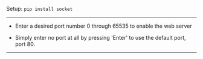 Setup: `pip install socket`

---

- Enter a desired port number 0 through 65535 to enable the web server

- Simply enter no port at all by pressing 'Enter' to use the default port, port 80.

---